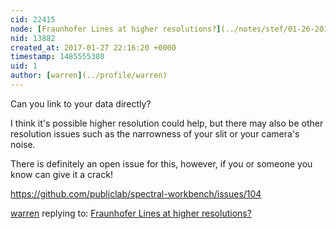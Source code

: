 ```yaml
---
cid: 22415
node: [Fraunhofer Lines at higher resolutions?](../notes/stef/01-26-2017/fraunhofer-lines-question)
nid: 13882
created_at: 2017-01-27 22:16:20 +0000
timestamp: 1485555380
uid: 1
author: [warren](../profile/warren)
---
```


Can you link to your data directly? 

I think it's possible higher resolution could help, but there may also be other resolution issues such as the narrowness of your slit or your camera's noise. 

There is definitely an open issue for this, however, if you or someone you know can give it a crack!

https://github.com/publiclab/spectral-workbench/issues/104


[warren](../profile/warren) replying to: [Fraunhofer Lines at higher resolutions?](../notes/stef/01-26-2017/fraunhofer-lines-question)

